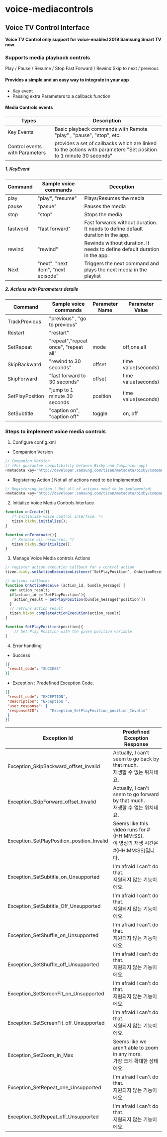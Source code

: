 # voice-mediacontrols

## Voice TV Control Interface

**Voice TV Control only support for voice-enabled 2019 Samsung Smart TV now.**

### Supports media playback controls

Play / Pause / Resume / Stop
Fast Forward / Rewind
Skip to next / previous

#### Provides a simple and an easy way to integrate in your app

- Key event
- Passing extra Parameters to a callback function

#### Media Controls events

| Types | Description |
|-------|-------------|
|Key Events | Basic playback commands with Remote "play" , "pause", "stop", etc. |
|Control events with Parameters| provides a set of callbacks which are linked to the actions with parameters "Set position to  1 minute 30 seconds"|

##### 1. KeyEvent

|Command|Sample voice commands | Deception |
|-------|---------------------|-----------|
|play|"play", "resume"|Plays/Resumes the media|
|pause|"pasue"|Pauses the media|
|stop|"stop"|Stops the media|
|fastword|"fast forward"|Fast forwards without duration. It needs to define default duration in the app.|
|rewind|"rewind"|Rewinds without duration. It needs to define default duration in the app.|
|Next|"next", "next item", "next episode"|Triggers the next command and plays the next media in the playlist|

##### 2. Actions with Parameters details

|Command|Sample voice commands|Parameter Name|Parameter Value|
|-|-|-|- |
|TrackPrevious|"previous" , "go to previous"|| |
|Restart|"restart"|| |
|SetRepeat|"repeat","repeat once", "repeat all" |mode|off,one,all |
|SkipBackward|"rewind to 30 seconds"|offset|time value(seconds) |
|SkipForward|"fast forward to 30 seconds"|offset|time value(seconds) |
|SetPlayPosition|"jump to 1 minute 30 seconds|position|time value(seconds) |
|SetSubtitle|"caption on", "caption off"|toggle|on, off |

### Steps to implement voice media controls

1. Configure config.xml

- Companion Version 

```javascript
// Companion Version 
// (For guarantee compatibility between Bixby and Companion-app)
<metadata key="http://developer.samsung.com/tizen/metadata/bixby/companion-app/version" value="10000"/>
```

- Registering Action ( Not all of actions need to be implemented)

```javascript
// Registering Action ( Not all of actions need to be implemented)
<metadata key="http://developer.samsung.com/tizen/metadata/bixby/companion-app/action-id" value="tvMediaControl.SetSubtitle,tvMediaControl.SkipBackward,tvMediaControl.SkipForward,tvMediaControl.SetPlayPosition"/>
```

2. Initialize Voice Media Controls Interface

```javascript
function onCreate(){
   /* Initialize voice control interface. */
   tizen.bixby.initialize();
}

function onTerminate(){
   /* Release all resources. */
   tizen.bixby.deinitialize();
}

```

3. Manage Voice Media controls Actions

```javascript
// register action execution callback for a control action 
tizen.bixby.setActionExecutionListener(‘SetPlayPosition’, OnActionReceive)

// Actions callbacks
function OnActionReceive (action_id, bundle_message) {
  var action_result;
  if(action_id ==’SetPlayPosition’){
    action_result = SetPlayPosition(bundle_message[‘position’])
  }
  // retruns action result
  tizen.bixby.completeActionExecution(action_result) 
}

function SetPlayPosition(position){
    // Set Play Position with the given position variable 
}
```

4. Error handling
- Success

```json
[{
 "result_code": "SUCCESS"
}]
```

- Exception : Predefined Exception Code.

```json
[{
 "result_code": "EXCEPTION",
 "description": "Exception ",
 "user_response": {
 "responseSID":     "Exception_SetPlayPosition_position_Invalid"
 }
}]
```
|Exception Id|Predefined Exception Response|
|-|-|
|Exception_SkipBackward_offset_Invalid|Actually, I can't seem to go back by that much.<br> 재생할 수 없는 위치네요.|
|Exception_SkipForward_offset_Invalid|Actually, I can't seem to go forward by that much. <br>재생할 수 없는 위치네요.|
|Exception_SetPlayPosition_position_Invalid|	Seems like this video runs for #{HH:MM:SS}. <br> 이 영상의 재생 시간은 #{HH:MM:SS}입니다.|
|Exception_SetSubtitle_on_Unsupported|I'm afraid I can't do that. <br>지원되지 않는 기능이에요.|
|Exception_SetSubtitle_Off_Unsupported|I'm afraid I can't do that. <br>지원되지 않는 기능이에요.|
|Exception_SetShuffle_on_Unsupported|I'm afraid I can't do that. <br>지원되지 않는 기능이에요.|
|Exception_SetShuffle_off_Unsupported|I'm afraid I can't do that. <br>지원되지 않는 기능이에요.|
|Exception_SetScreenFit_on_Unsupported|I'm afraid I can't do that.<br>지원되지 않는 기능이에요.|
|Exception_SetScreenFit_off_Unsupported|I'm afraid I can't do that. <br>지원되지 않는 기능이에요.|
|Exception_SetZoom_in_Max|Seems like we aren't able to zoom in any more.<br>가장 크게 확대한 상태예요.|
|Exception_SetRepeat_one_Unsupported|I'm afraid I can't do that. <br>지원되지 않는 기능이에요.|
|Exception_SetRepeat_off_Unsupported|I'm afraid I can't do that. <br>지원되지 않는 기능이에요.|
